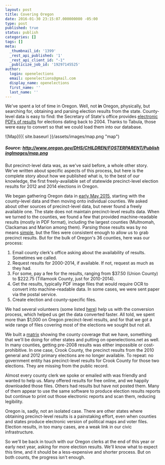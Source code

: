 ```yaml
---
layout: post
title: Covering Oregon
date: 2016-01-30 23:15:07.000000000 -05:00
type: post
published: true
status: publish
categories: []
tags: []
meta:
  _thumbnail_id: '1399'
  _rest_api_published: '1'
  _rest_api_client_id: "-1"
  _publicize_job_id: '19297145525'
author:
  login: openelections
  email: openelections@gmail.com
  display_name: openelections
  first_name: ''
  last_name: ''
---
```

We've spent a lot of time in Oregon. Well, not __in__ Oregon, physically, but searching for, obtaining and parsing election results from the state. County-level data is easy to find: the Secretary of State's office provides [electronic PDFs of results](http://sos.oregon.gov/elections/Pages/electionhistory.aspx) for elections dating back to 2004. Thanks to Tabula, those were easy to convert so that we could load them into our database.

![Map]({{ site.baseurl }}/assets/images/map.png "map")
##### Source: http://www.oregon.gov/DHS/CHILDREN/FOSTERPARENT/PublishingImages/map.png

But precinct-level data was, as we've said before, a whole other story. We've written about specific aspects of this process, but here is the complete story about how we published what is, to the best of our knowledge, the first freely-available set of statewide precinct-level election results for 2012 and 2014 elections in Oregon.

We began gathering Oregon data in [early May 2015](https://github.com/openelections/openelections-data-or/commit/0685040880a9120dc2f119c35168416679522b2b), starting with the county-level data and then moving onto individual counties. We asked about other sources of precinct-level data, but never found a freely available one. The state does not maintain precinct-level results data. When we turned to the counties, we found a few that provided machine-readable results (mostly in PDF format), including the largest counties (Multnomah, Clackamas and Marion among them). Parsing those results was by no means [simple](https://github.com/openelections/openelections-data-or/blob/master/multnomah_parser.py), but the files were consistent enough to allow us to grab precinct results.
But for the bulk of Oregon's 36 counties, here was our process:

  1. Email county clerk's office asking about the availability of results. Sometimes we called.
  2. Request results for 2000-2014, if available. If not, request as much as they had.
  3. For some, pay a fee for the results, ranging from $37.50 (Union County) to $222.75 (Tillamook County, just for 2010-2014).
  4. Get the results, typically PDF image files that would require OCR to convert into machine-readable data. In some cases, we were sent paper via the postal service.
  5. Create election and county-specific files.

We had several volunteers (some listed [here](https://github.com/openelections/openelections-data-or/network/members)) help us with the conversion process, which helped us get the data converted faster. All told, we spent more than $1,000 on Oregon precinct-level results, and for that we got a wide range of files covering most of the elections we sought but not all.

We built a [matrix](https://github.com/openelections/openelections-data-or/blob/master/county_matrix.csv) showing the county coverage that we have, something that we'll be doing for other states and putting on openelections.net as well. In many counties, getting pre-2008 results was either impossible or cost-prohibitive. In one case, Crook County, the precinct results from the 2010 general and 2012 primary elections are no longer available. To repeat: no government entity has precinct-level results for Crook County for those two elections. They are missing from the public record.

Almost every county clerk we spoke or emailed with was friendly and wanted to help us. Many offered results for free online, and we happily downloaded those files. Others had results but have not posted them. Many of them appear to use the same software to produce election results reports but continue to print out those electronic reports and scan them, reducing legibility.

Oregon is, sadly, not an isolated case. There are other states where obtaining precinct-level results is a painstaking effort, even when counties and states produce electronic version of political maps and voter files. Election results, in too many cases, are a weak link in our civic infrastructure.

So we'll be back in touch with our Oregon clerks at the end of this year or early next year, asking for more election results. We'll know what to expect this time, and it should be a less-expensive and shorter process. But on both counts, the progress isn't enough.
